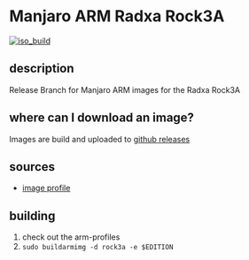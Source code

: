 # Manjaro ARM Radxa Rock3A
[![iso_build](https://github.com/manjaro-arm/rock3-a-images/workflows/image_build_all/badge.svg)](https://github.com/manjaro-arm/rock3-a-images/actions)

## description

Release Branch for Manjaro ARM images for the Radxa Rock3A

## where can I download an image?

Images are build and uploaded to [github releases](https://github.com/manjaro-arm/rock3-a-images/releases)

## sources

- [image profile](https://gitlab.manjaro.org/manjaro-arm/applications/arm-profiles)

## building

1. check out the arm-profiles
2. `sudo buildarmimg -d rock3a -e $EDITION`
